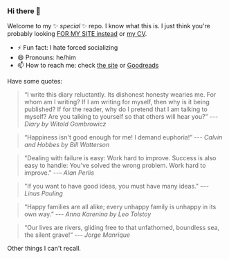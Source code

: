 ### Hi there 👋

Welcome to my ✨ _special_ ✨ repo.
I know what this is. I just think you're probably looking [FOR MY SITE instead](https://rgoswami.me) or [my CV](https://github.com/HaoZeke/CV/blob/master/RG_Latest-cv.pdf).

- ⚡ Fun fact: I hate forced socializing
- 😄 Pronouns: he/him
- 📫 How to reach me: check [the site](https://rgoswami.me) or [Goodreads](https://www.goodreads.com/user/show/33462912-rohit-goswami)

Have some quotes:

> “I write this diary reluctantly. Its dishonest honesty wearies me. For whom am I writing? If I am writing for myself, then why is it being published? If for the reader, why do I pretend that I am talking to myself? Are you talking to yourself so that others will hear you?” --- _Diary by Witold Gombrowicz_

> “Happiness isn't good enough for me! I demand euphoria!” --- _Calvin and Hobbes by Bill Watterson_

>	"Dealing with failure is easy: Work hard to improve. Success is also easy to handle: You've solved the wrong problem. Work hard to improve." --– _Alan Perlis_

> "If you want to have good ideas, you must have many ideas." –-- _Linus Pauling_

> “Happy families are all alike; every
>unhappy family is unhappy in its own
>way.” --- _Anna Karenina by Leo Tolstoy_

> “Our lives are rivers, gliding free to
> that unfathomed, boundless sea, the
> silent grave!“ --- _Jorge Manrique_

Other things I can't recall.

<!--
**HaoZeke/HaoZeke** is a ✨ _special_ ✨ repository because its `README.md` (this file) appears on your GitHub profile.

Here are some ideas to get you started:

- 🔭 I’m currently working on ...
- 🌱 I’m currently learning ...
- 👯 I’m looking to collaborate on ...
- 🤔 I’m looking for help with ...
- 💬 Ask me about ...
- 📫 How to reach me: ...
- 😄 Pronouns: ...
- ⚡ Fun fact: ...
-->
